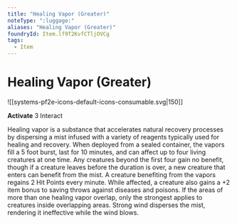 ```yaml
---
title: "Healing Vapor (Greater)"
noteType: ":luggage:"
aliases: "Healing Vapor (Greater)"
foundryId: Item.lf9T2KvfCTljOVCg
tags:
  - Item
---
```


# Healing Vapor (Greater)
![[systems-pf2e-icons-default-icons-consumable.svg|150]]

**Activate** 3 Interact

Healing vapor is a substance that accelerates natural recovery processes by dispersing a mist infused with a variety of reagents typically used for healing and recovery. When deployed from a sealed container, the vapors fill a 5 foot burst, last for 10 minutes, and can affect up to four living creatures at one time. Any creatures beyond the first four gain no benefit, though if a creature leaves before the duration is over, a new creature that enters can benefit from the mist. A creature benefiting from the vapors regains 2 Hit Points every minute. While affected, a creature also gains a +2 item bonus to saving throws against diseases and poisons. If the areas of more than one healing vapor overlap, only the strongest applies to creatures inside overlapping areas. Strong wind disperses the mist, rendering it ineffective while the wind blows.
